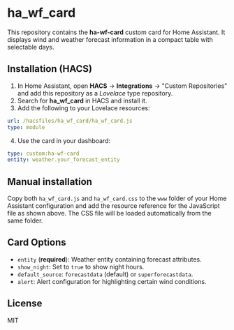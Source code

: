 # ha_wf_card

This repository contains the **ha-wf-card** custom card for Home Assistant. It displays wind and weather forecast information in a compact table with selectable days.

## Installation (HACS)

1. In Home Assistant, open **HACS** → **Integrations** → "Custom Repositories" and add this repository as a *Lovelace* type repository.
2. Search for **ha_wf_card** in HACS and install it.
3. Add the following to your Lovelace resources:

```yaml
url: /hacsfiles/ha_wf_card/ha_wf_card.js
type: module
```

4. Use the card in your dashboard:

```yaml
type: custom:ha-wf-card
entity: weather.your_forecast_entity
```

## Manual installation

Copy both `ha_wf_card.js` and `ha_wf_card.css` to the `www` folder of your Home Assistant configuration and add the resource reference for the JavaScript file as shown above. The CSS file will be loaded automatically from the same folder.

## Card Options

- `entity` (**required**): Weather entity containing forecast attributes.
- `show_night`: Set to `true` to show night hours.
- `default_source`: `forecastdata` (default) or `superforecastdata`.
- `alert`: Alert configuration for highlighting certain wind conditions.

## License

MIT
